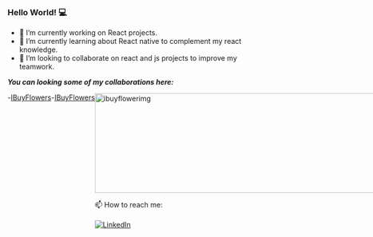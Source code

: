 ### Hello World! :computer:

- 🔭 I’m currently working on React projects.
- 🌱 I’m currently learning about React native to complement my react knowledge.
- 👯 I’m looking to collaborate on react and js projects to improve my teamwork.

<i> <b>You can looking some of my collaborations here: </b></i>

<div style="display: flex; justify-content: space-between">
-  <a href="https://app.ibuyflowers.com/"> IBuyFlowers </a>
- <a href="https://arrendamientosayura.com/#/"> IBuyFlowers </a>
<div/>


<img src="https://sbxcloud.com/www/ibuyflowers/images/logo_background_white.png" width="600" height="200" alt="ibuyflowerimg" />



📫 How to reach me: <br /><br />
<a href="https://www.linkedin.com/in/martin-jose-zuleta-mejia-51601b177/"><img src="https://img.shields.io/badge/LinkedIn--_.svg?style=social&logo=linkedin" alt="LinkedIn"></a>
<!--
**mzuleta4/mzuleta4** is a ✨ _special_ ✨ repository because its `README.md` (this file) appears on your GitHub profile.

Here are some ideas to get you started:

👋
- 🤔 I’m looking for help with ...
- 💬 Ask me about ...
-  ...
- 😄 Pronouns: ...
- ⚡ Fun fact: ...
-->
